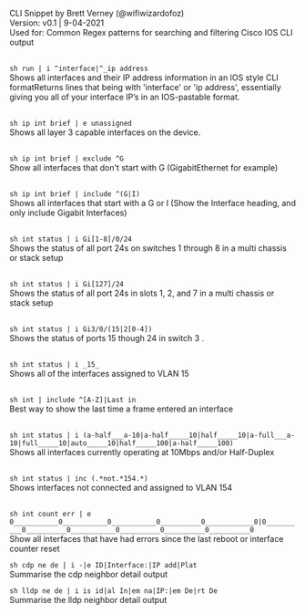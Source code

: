 CLI Snippet by Brett Verney (@wifiwizardofoz)<br>
Version: v0.1 | 9-04-2021<br>
Used for: Common Regex patterns for searching and filtering Cisco IOS CLI output<br><br>

```sh run | i ^interface|^_ip address```<br>
Shows all interfaces and their IP address information in an IOS style CLI formatReturns lines that being with 'interface' or  'ip address', essentially giving you all of your interface IP’s in an IOS-pastable format.<br><br>

```sh ip int brief | e unassigned```<br>
Shows all layer 3 capable interfaces on the device.<br><br>
	
```sh ip int brief | exclude ^G```<br>
	Show all interfaces that don't start with G (GigabitEthernet for example)<br><br>
	
```sh ip int brief | include ^(G|I)```<br>
	Shows all interfaces that start with a G or I (Show the Interface heading, and only include Gigabit Interfaces)<br><br>

```sh int status | i Gi[1-8]/0/24```<br>
	Shows the status of all port 24s on switches 1 through 8 in a multi chassis or stack setup<br><br>

```sh int status | i Gi[127]/24```<br>
	Shows the status of all port 24s in slots 1, 2, and 7 in a multi chassis or stack setup<br><br>

```sh int status | i Gi3/0/(15|2[0-4])```<br>
	Shows the status of ports 15 though 24 in switch 3 .<br><br>

```sh int status | i _15_```<br>
	Shows all of the interfaces assigned to VLAN 15<br><br>
	
```sh int | include ^[A-Z]|Last in```<br>
	Best way to show the last time a frame entered an interface<br><br>

```sh int status | i (a-half___a-10|a-half_____10|half_____10|a-full___a-10|full_____10|auto_____10|half_____100|a-half_____100)```<br>
	Shows all interfaces currently operating at 10Mbps and/or Half-Duplex<br><br>

```sh int status | inc (.*not.*154.*)```<br>
	Shows interfaces not connected and assigned to VLAN 154<br><br>
	
```sh int count err | e 0___________0___________0___________0__________0____________0|0__________0__________0___________0__________0__________0__________0```<br>
	Show all interfaces that have had errors since the last reboot or interface counter reset<br>

```sh cdp ne de | i -|e ID|Interface:|IP add|Plat```<br>
	Summarise the cdp neighbor detail output<br>
	
```sh lldp ne de | i is id|al In|em na|IP:|em De|rt De```<br>
	Summarise the lldp neighbor detail output<br><br>
